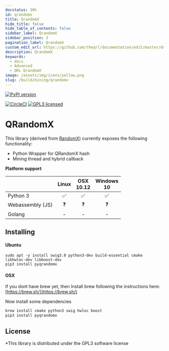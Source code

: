 ```yaml
---
docstatus: 30%
id: qrandomx
title: QrandomX
hide_title: false
hide_table_of_contents: false
sidebar_label: QrandomX
sidebar_position: 3
pagination_label: QrandomX
custom_edit_url: https://github.com/theqrl/documentation/edit/master/docs/basics/what-is-qrl.md
description: QrandomX
keywords:
  - docs
  - Advanced
  - QRL QrandomX
image: /assets/img/icons/yellow.png
slug: /build/mining/qrandomx
---
```



[![PyPI version](https://badge.fury.io/py/pyqrandomx.svg)](https://badge.fury.io/py/pyrandomx)

[![CircleCI](https://circleci.com/gh/theQRL/qrandomx.svg?style=shield)](https://circleci.com/gh/theQRL/qrandomx)
[![GPL3 licensed](https://img.shields.io/badge/license-GPL3-blue.svg)](https://raw.githubusercontent.com/theQRL/qrandomx/master/LICENSE)

# QRandomX

This library (derived from [RandomX](https://github.com/tevador/RandomX)) currently exposes the following functionality:  

- Python Wrapper for QRandomX hash
- Mining thread and hybrid callback 

**Platform support**

|           | Linux |     OSX<br />10.12     |  Windows<br />10 |
|-----------|:------------:|:-----------:|:--------:|
|Python 3   | :white_check_mark: | :white_check_mark: |    :white_check_mark:     |
|Webassembly (JS) |      :question:       |     :question:       |    :question:     |
|Golang     | - |     -       |    -     |     -    |

## Installing

#### Ubuntu
```
sudo apt -y install swig3.0 python3-dev build-essential cmake libhwloc-dev libboost-dev
pip3 install pyqrandomx
````

#### OSX

If you dont have brew yet, then Install brew following the instructions here: [https://brew.sh/](https://brew.sh/)

Now install some dependencies

```bash
brew install cmake python3 swig hwloc boost
pip3 install pyqrandomx
```

## License

*This library is distributed under the GPL3 software license